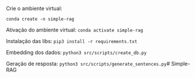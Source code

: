 Crie o ambiente virtual:

`conda create -n simple-rag`

Ativação do ambiente virtual:
`conda activate simple-rag`

Instalação das libs:
`pip3 install -r requirements.txt`

Embedding dos dados:
`python3 src/scripts/create_db.py`

Geração de resposta:
`python3 src/scripts/generate_sentences.py`# Simple-RAG
